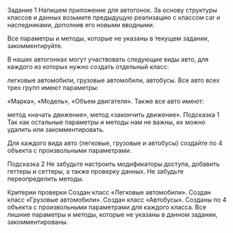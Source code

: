 
Задание 1
Напишем приложение для автогонок. За основу структуры классов и данных возьмите предыдущую 
реализацию с классом car и наследниками, дополнив его новыми вводными.

Все параметры и методы, которые не указаны в текущем задании, закомментируйте.

В наших автогонках могут участвовать следующие виды авто, для каждого из которых нужно создать отдельный класс:

легковые автомобили,
грузовые автомобили,
автобусы.
Все авто всех трех групп имеют параметры:

«Марка»,
«Модель»,
«Объем двигателя».
Также все авто имеют:

метод «начать движение»,
метод «закончить движение».
Подсказка 1
Так как остальные параметры и методы нам не важны, их можно удалить или закомментировать.

Для каждого вида авто (легковые, грузовые и автобусы) создайте по 4 объекта с произвольными параметрами.

Подсказка 2
Не забудьте настроить модификаторы доступа, добавить геттеры и сеттеры,
а также проверку данных. Не забудьте переопределить методы.

Критерии проверки
Создан класс «Легковые автомобили».
Создан класс «Грузовые автомобили».
Создан класс «Автобусы».
Созданы по 4 объекта с произвольными параметрами для каждого класса.
Все лишние параметры и методы, которые не указаны в данном задании, закомментированы.